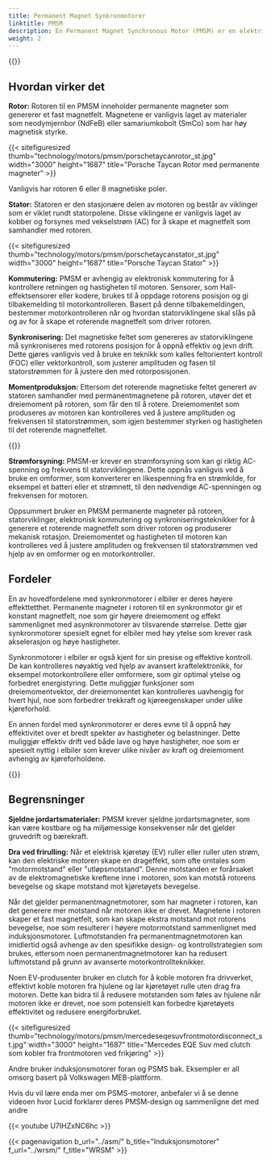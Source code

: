 ```yaml
---
title: Permanent Magnet Synkronmotorer
linktitle: PMSM
description: En Permanent Magnet Synchronous Motor (PMSM) er en elektrisk motor som bruker permanente magneter på rotoren for å generere et magnetfelt som samhandler med statorviklingen for å produsere mekanisk rotasjon. PMSM-er brukes ofte i ulike applikasjoner, inkludert elektriske kjøretøy, industrimaskiner og apparater.
weight: 2
---
```

<!-- markdownlint-disable MD033 -->

{{<evkxdisplayaddarticle />}}

## Hvordan virker det

**Rotor:** Rotoren til en PMSM inneholder permanente magneter som genererer et fast magnetfelt. Magnetene er vanligvis laget av materialer som neodymjernbor (NdFeB) eller samariumkobolt (SmCo) som har høy magnetisk styrke.

{{< sitefiguresized thumb="technology/motors/pmsm/porschetaycanrotor_st.jpg" width="3000" height="1687" title="Porsche Taycan Rotor med permanente magneter" >}}

Vanligvis har rotoren 6 eller 8 magnetiske poler.

**Stator:** Statoren er den stasjonære delen av motoren og består av viklinger som er viklet rundt statorpolene. Disse viklingene er vanligvis laget av kobber og forsynes med vekselstrøm (AC) for å skape et magnetfelt som samhandler med rotoren.

{{< sitefiguresized thumb="technology/motors/pmsm/porschetaycanstator_st.jpg" width="3000" height="1687" title="Porsche Taycan Stator" >}}

**Kommutering:** PMSM er avhengig av elektronisk kommutering for å kontrollere retningen og hastigheten til motoren. Sensorer, som Hall-effektsensorer eller kodere, brukes til å oppdage rotorens posisjon og gi tilbakemelding til motorkontrolleren. Basert på denne tilbakemeldingen, bestemmer motorkontrolleren når og hvordan statorviklingene skal slås på og av for å skape et roterende magnetfelt som driver rotoren.

**Synkronisering:** Det magnetiske feltet som genereres av statorviklingene må synkroniseres med rotorens posisjon for å oppnå effektiv og jevn drift. Dette gjøres vanligvis ved å bruke en teknikk som kalles feltorientert kontroll (FOC) eller vektorkontroll, som justerer amplituden og fasen til statorstrømmen for å justere den med rotorposisjonen.

**Momentproduksjon:** Ettersom det roterende magnetiske feltet generert av statoren samhandler med permanentmagnetene på rotoren, utøver det et dreiemoment på rotoren, som får den til å rotere. Dreiemomentet som produseres av motoren kan kontrolleres ved å justere amplituden og frekvensen til statorstrømmen, som igjen bestemmer styrken og hastigheten til det roterende magnetfeltet.

{{<evkxdisplayaddarticle />}}

**Strømforsyning:** PMSM-er krever en strømforsyning som kan gi riktig AC-spenning og frekvens til statorviklingene. Dette oppnås vanligvis ved å bruke en omformer, som konverterer en likespenning fra en strømkilde, for eksempel et batteri eller et strømnett, til den nødvendige AC-spenningen og frekvensen for motoren.

Oppsummert bruker en PMSM permanente magneter på rotoren, statorviklinger, elektronisk kommutering og synkroniseringsteknikker for å generere et roterende magnetfelt som driver rotoren og produserer mekanisk rotasjon. Dreiemomentet og hastigheten til motoren kan kontrolleres ved å justere amplituden og frekvensen til statorstrømmen ved hjelp av en omformer og en motorkontroller.

## Fordeler

En av hovedfordelene med synkronmotorer i elbiler er deres høyere effekttetthet. Permanente magneter i rotoren til en synkronmotor gir et konstant magnetfelt, noe som gir høyere dreiemoment og effekt sammenlignet med asynkronmotorer av tilsvarende størrelse. Dette gjør synkronmotorer spesielt egnet for elbiler med høy ytelse som krever rask akselerasjon og høye hastigheter.

Synkronmotorer i elbiler er også kjent for sin presise og effektive kontroll. De kan kontrolleres nøyaktig ved hjelp av avansert kraftelektronikk, for eksempel motorkontrollere eller omformere, som gir optimal ytelse og forbedret energistyring. Dette muliggjør funksjoner som dreiemomentvektor, der dreiemomentet kan kontrolleres uavhengig for hvert hjul, noe som forbedrer trekkraft og kjøreegenskaper under ulike kjøreforhold.

En annen fordel med synkronmotorer er deres evne til å oppnå høy effektivitet over et bredt spekter av hastigheter og belastninger. Dette muliggjør effektiv drift ved både lave og høye hastigheter, noe som er spesielt nyttig i elbiler som krever ulike nivåer av kraft og dreiemoment avhengig av kjøreforholdene.

{{<evkxdisplayaddarticle />}}

## Begrensninger

**Sjeldne jordartsmaterialer:** PMSM krever sjeldne jordartsmagneter, som kan være kostbare og ha miljømessige konsekvenser når det gjelder gruvedrift og bærekraft.

**Dra ved frirulling:** Når et elektrisk kjøretøy (EV) ruller eller ruller uten strøm, kan den elektriske motoren skape en drageffekt, som ofte omtales som "motormotstand" eller "utløpsmotstand". Denne motstanden er forårsaket av de elektromagnetiske kreftene inne i motoren, som kan motstå rotorens bevegelse og skape motstand mot kjøretøyets bevegelse.

Når det gjelder permanentmagnetmotorer, som har magneter i rotoren, kan det generere mer motstand når motoren ikke er drevet. Magnetene i rotoren skaper et fast magnetfelt, som kan skape ekstra motstand mot rotorens bevegelse, noe som resulterer i høyere motormotstand sammenlignet med induksjonsmotorer. Luftmotstanden fra permanentmagnetmotoren kan imidlertid også avhenge av den spesifikke design- og kontrollstrategien som brukes, ettersom noen permanentmagnetmotorer kan ha redusert luftmotstand på grunn av avanserte motorkontrollteknikker.

Noen EV-produsenter bruker en clutch for å koble motoren fra drivverket, effektivt koble motoren fra hjulene og lar kjøretøyet rulle uten drag fra motoren. Dette kan bidra til å redusere motstanden som føles av hjulene når motoren ikke er drevet, noe som potensielt kan forbedre kjøretøyets effektivitet og redusere energiforbruket.

{{< sitefiguresized thumb="technology/motors/pmsm/mercedeseqesuvfrontmotordisconnect_st.jpg" width="3000" height="1687" title="Mercedes EQE Suv med clutch som kobler fra frontmotoren ved frikjøring" >}}

Andre bruker induksjonsmotorer foran og PSMS bak. Eksempler er all omsorg basert på Volkswagen MEB-plattform.

Hvis du vil lære enda mer om PSMS-motorer, anbefaler vi å se denne videoen hvor Lucid forklarer deres PMSM-design og sammenligne det med andre

{{< youtube U7IHZxNC6hc >}}

{{< pagenavigation b_url="../asm/" b_title="Induksjonsmotorer" f_url="../wrsm/" f_title="WRSM" >}}